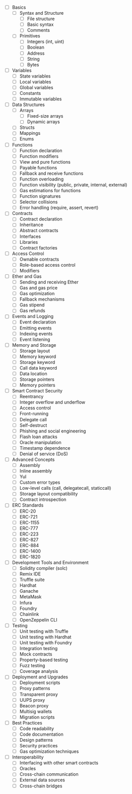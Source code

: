- [ ] Basics
  - [ ] Syntax and Structure
    - [ ] File structure
    - [ ] Basic syntax
    - [ ] Comments
  - [ ] Primitives
    - [ ] Integers (int, uint)
    - [ ] Boolean
    - [ ] Address
    - [ ] String
    - [ ] Bytes
- [ ] Variables
  - [ ] State variables
  - [ ] Local variables
  - [ ] Global variables
  - [ ] Constants
  - [ ] Immutable variables
- [ ] Data Structures
  - [ ] Arrays
    - [ ] Fixed-size arrays
    - [ ] Dynamic arrays
  - [ ] Structs
  - [ ] Mappings
  - [ ] Enums
- [ ] Functions
  - [ ] Function declaration
  - [ ] Function modifiers
  - [ ] View and pure functions
  - [ ] Payable functions
  - [ ] Fallback and receive functions
  - [ ] Function overloading
  - [ ] Function visibility (public, private, internal, external)
  - [ ] Gas estimations for functions
  - [ ] Function signatures
  - [ ] Selector collisions
  - [ ] Error handling (require, assert, revert)
- [ ] Contracts
  - [ ] Contract declaration
  - [ ] Inheritance
  - [ ] Abstract contracts
  - [ ] Interfaces
  - [ ] Libraries
  - [ ] Contract factories
- [ ] Access Control
  - [ ] Ownable contracts
  - [ ] Role-based access control
  - [ ] Modifiers
- [ ] Ether and Gas
  - [ ] Sending and receiving Ether
  - [ ] Gas and gas price
  - [ ] Gas optimization
  - [ ] Fallback mechanisms
  - [ ] Gas stipend
  - [ ] Gas refunds
- [ ] Events and Logging
  - [ ] Event declaration
  - [ ] Emitting events
  - [ ] Indexing events
  - [ ] Event listening
- [ ] Memory and Storage
  - [ ] Storage layout
  - [ ] Memory keyword
  - [ ] Storage keyword
  - [ ] Call data keyword
  - [ ] Data location
  - [ ] Storage pointers
  - [ ] Memory pointers
- [ ] Smart Contract Security
  - [ ] Reentrancy
  - [ ] Integer overflow and underflow
  - [ ] Access control
  - [ ] Front-running
  - [ ] Delegate call
  - [ ] Self-destruct
  - [ ] Phishing and social engineering
  - [ ] Flash loan attacks
  - [ ] Oracle manipulation
  - [ ] Timestamp dependence
  - [ ] Denial of service (DoS)
- [ ] Advanced Concepts
  - [ ] Assembly
  - [ ] Inline assembly
  - [ ] Yul
  - [ ] Custom error types
  - [ ] Low-level calls (call, delegatecall, staticcall)
  - [ ] Storage layout compatibility
  - [ ] Contract introspection
- [ ] ERC Standards
  - [ ] ERC-20
  - [ ] ERC-721
  - [ ] ERC-1155
  - [ ] ERC-777
  - [ ] ERC-223
  - [ ] ERC-827
  - [ ] ERC-884
  - [ ] ERC-1400
  - [ ] ERC-1820
- [ ] Development Tools and Environment
  - [ ] Solidity compiler (solc)
  - [ ] Remix IDE
  - [ ] Truffle suite
  - [ ] Hardhat
  - [ ] Ganache
  - [ ] MetaMask
  - [ ] Infura
  - [ ] Foundry
  - [ ] Chainlink
  - [ ] OpenZeppelin CLI
- [ ] Testing
  - [ ] Unit testing with Truffle
  - [ ] Unit testing with Hardhat
  - [ ] Unit testing with Foundry
  - [ ] Integration testing
  - [ ] Mock contracts
  - [ ] Property-based testing
  - [ ] Fuzz testing
  - [ ] Coverage analysis
- [ ] Deployment and Upgrades
  - [ ] Deployment scripts
  - [ ] Proxy patterns
  - [ ] Transparent proxy
  - [ ] UUPS proxy
  - [ ] Beacon proxy
  - [ ] Multisig wallets
  - [ ] Migration scripts
- [ ] Best Practices
  - [ ] Code readability
  - [ ] Code documentation
  - [ ] Design patterns
  - [ ] Security practices
  - [ ] Gas optimization techniques
- [ ] Interoperability
  - [ ] Interfacing with other smart contracts
  - [ ] Oracles
  - [ ] Cross-chain communication
  - [ ] External data sources
  - [ ] Cross-chain bridges

